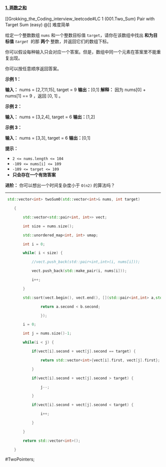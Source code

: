
#### [1. 两数之和](https://leetcode.cn/problems/two-sum/)
[[Grokking_the_Coding_interview_leetcode#LC 1 (001.Two_Sum) Pair with Target Sum (easy) @]]
难度简单

给定一个整数数组 `nums` 和一个整数目标值 `target`，请你在该数组中找出 **和为目标值** _`target`_  的那 **两个** 整数，并返回它们的数组下标。

你可以假设每种输入只会对应一个答案。但是，数组中同一个元素在答案里不能重复出现。

你可以按任意顺序返回答案。

**示例 1：**

**输入：** nums = [2,7,11,15], target = 9
**输出：**[0,1]
**解释：** 因为 nums[0] + nums[1] == 9 ，返回 [0, 1] 。

**示例 2：**

**输入：** nums = [3,2,4], target = 6
**输出：**[1,2]

**示例 3：**

**输入：** nums = [3,3], target = 6
**输出：**[0,1]

**提示：**

-   `2 <= nums.length <= 104`
-   `-109 <= nums[i] <= 109`
-   `-109 <= target <= 109`
-   **只会存在一个有效答案**

**进阶：** 你可以想出一个时间复杂度小于 `O(n2)` 的算法吗？
---- ----
```cpp
 std::vector<int> twoSum0(std::vector<int>& nums, int target)

    {                                        

        std::vector<std::pair<int, int>> vect;

        int size = nums.size();              

        std::unordered_map<int, int> umap;

        int i = 0;                           

        while( i < size) {                   

            //vect.push_back(std::pair<int,int>(i, nums[i]));

            vect.push_back(std::make_pair(i, nums[i]));

            i++;                             

        }                                    

        std::sort(vect.begin(), vect.end(), [](std::pair<int,int> a,std::pair<int,int> b){ 

                return a.second < b.second;                                                                                                                                                                      

                });                          

        i = 0;                               

        int j = nums.size()-1;               

        while(i < j) {                       

            if(vect[i].second + vect[j].second == target) {

                return std::vector<int>{vect[i].first, vect[j].first};

            }                                

            if(vect[i].second + vect[j].second > target) {

                j--;                         

            }                                

            if(vect[i].second + vect[j].second < target) {

                i++;                         

            }                                

        }                                    

        return std::vector<int>();           

    }
```
#TwoPointers;